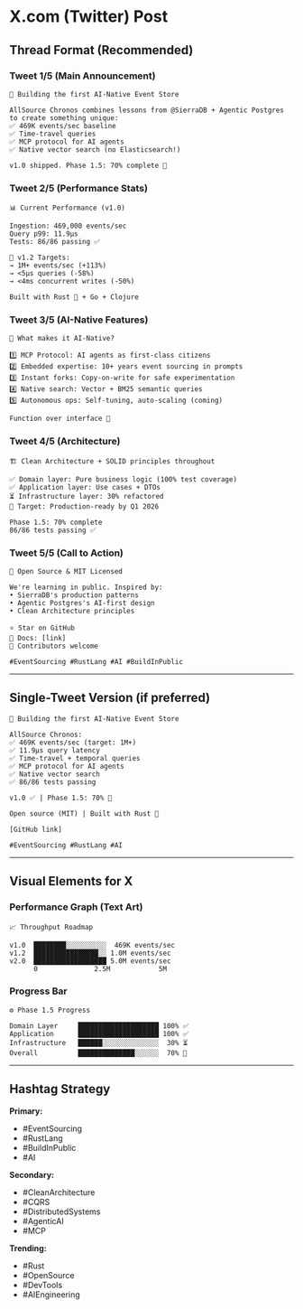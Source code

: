 # X.com (Twitter) Post

## Thread Format (Recommended)

### Tweet 1/5 (Main Announcement)
```
🚀 Building the first AI-Native Event Store

AllSource Chronos combines lessons from @SierraDB + Agentic Postgres to create something unique:
✅ 469K events/sec baseline
✅ Time-travel queries
✅ MCP protocol for AI agents
✅ Native vector search (no Elasticsearch!)

v1.0 shipped. Phase 1.5: 70% complete 🎯
```

### Tweet 2/5 (Performance Stats)
```
📊 Current Performance (v1.0)

Ingestion: 469,000 events/sec
Query p99: 11.9μs
Tests: 86/86 passing ✅

🎯 v1.2 Targets:
→ 1M+ events/sec (+113%)
→ <5μs queries (-58%)
→ <4ms concurrent writes (-50%)

Built with Rust 🦀 + Go + Clojure
```

### Tweet 3/5 (AI-Native Features)
```
🤖 What makes it AI-Native?

1️⃣ MCP Protocol: AI agents as first-class citizens
2️⃣ Embedded expertise: 10+ years event sourcing in prompts
3️⃣ Instant forks: Copy-on-write for safe experimentation
4️⃣ Native search: Vector + BM25 semantic queries
5️⃣ Autonomous ops: Self-tuning, auto-scaling (coming)

Function over interface 🎯
```

### Tweet 4/5 (Architecture)
```
🏗️ Clean Architecture + SOLID principles throughout

✅ Domain layer: Pure business logic (100% test coverage)
✅ Application layer: Use cases + DTOs
⏳ Infrastructure layer: 30% refactored
🎯 Target: Production-ready by Q1 2026

Phase 1.5: 70% complete
86/86 tests passing ✅
```

### Tweet 5/5 (Call to Action)
```
🔗 Open Source & MIT Licensed

We're learning in public. Inspired by:
• SierraDB's production patterns
• Agentic Postgres's AI-first design
• Clean Architecture principles

⭐ Star on GitHub
📖 Docs: [link]
🤝 Contributors welcome

#EventSourcing #RustLang #AI #BuildInPublic
```

---

## Single-Tweet Version (if preferred)
```
🚀 Building the first AI-Native Event Store

AllSource Chronos:
✅ 469K events/sec (target: 1M+)
✅ 11.9μs query latency
✅ Time-travel + temporal queries
✅ MCP protocol for AI agents
✅ Native vector search
✅ 86/86 tests passing

v1.0 ✅ | Phase 1.5: 70% 🎯

Open source (MIT) | Built with Rust 🦀

[GitHub link]

#EventSourcing #RustLang #AI
```

---

## Visual Elements for X

### Performance Graph (Text Art)
```
📈 Throughput Roadmap

v1.0  ████████░░░░░░░░░░  469K events/sec
v1.2  ████████████████░░ 1.0M events/sec
v2.0  ██████████████████ 5.0M events/sec
      0              2.5M            5M
```

### Progress Bar
```
⚙️ Phase 1.5 Progress

Domain Layer     ████████████████████ 100% ✅
Application      ████████████████████ 100% ✅
Infrastructure   ██████░░░░░░░░░░░░░░  30% ⏳
Overall          ██████████████░░░░░░  70% 🎯
```

---

## Hashtag Strategy

**Primary:**
- #EventSourcing
- #RustLang
- #BuildInPublic
- #AI

**Secondary:**
- #CleanArchitecture
- #CQRS
- #DistributedSystems
- #AgenticAI
- #MCP

**Trending:**
- #Rust
- #OpenSource
- #DevTools
- #AIEngineering
